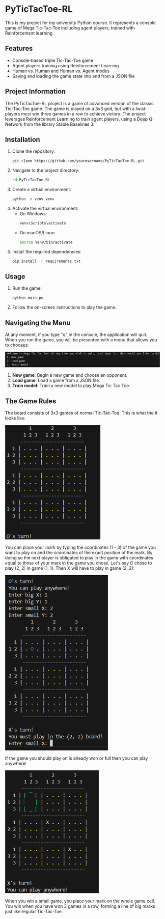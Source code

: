# PyTicTacToe-RL

This is my project for my university Python course. It represents a console game of Mega Tic-Tac-Toe including agent players, trained with Reinforcement learning.

## Features

- Console-based triple Tic-Tac-Toe game
- Agent players training using Reinforcement Learning
- Human vs. Human and Human vs. Agent modes
- Saving and loading the game state into and from a JSON file

## Project Information

The PyTicTacToe-RL project is a game of advanced version of the classic Tic-Tac-Toe game. The game is played on a 3x3 grid, but with a twist: players must win three games in a row to achieve victory. The project leverages Reinforcement Learning to train agent players, using a Deep Q-Network from the library Stable Baselines 3.

## Installation

1. Clone the repository:
    ```bash
    git clone https://github.com/yourusername/PyTicTacToe-RL.git
    ```
2. Navigate to the project directory:
    ```bash
    cd PyTicTacToe-RL
    ```
3. Create a virtual environment:
    ```bash
    python -m venv venv
    ```
4. Activate the virtual environment:
    - On Windows:
        ```bash
        venv\Scripts\activate
        ```
    - On macOS/Linux:
        ```bash
        source venv/bin/activate
        ```
5. Install the required dependencies:
    ```bash
    pip install -r requirements.txt
    ```

## Usage

1. Run the game:
    ```bash
    python main.py
    ```
2. Follow the on-screen instructions to play the game.

## Navigating the Menu

At any moment, if you type "q" in the console, the application will quit. When you run the game, you will be presented with a menu that allows you to chooses:

![Main menu](images/main_menu.png)

1. **New game**: Begin a new game and choose an opponent.
2. **Load game**: Load a game from a JSON file.
3. **Train model**: Train a new model to play Mega Tic Tac Toe.

## The Game Rules
The board consists of 3x3 games of normal Tic-Tac-Toe. This is what the it looks like:

![Game board](images/game.png)

You can place your mark by typing the coordinates (1 - 3) of the game you want to play on and the coordinates of the exact position of the mark. By doing so the next player is obligated to play in the game with coordinates equal to those of your mark in the game you chose. Let's say O chose to play (2, 2) in game (1, 1). Then X will have to play in game (2, 2):

![Played turn](images/game_o.png)

If the game you should play on is already won or full then you can play anywhere!

![You can play anywhere](images/game_anywhere.png)

When you win a small game, you place your mark on the whole game cell. You win when you have won 3 games in a row, forming a line of big marks just like regular Tic-Tac-Toe.